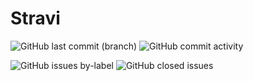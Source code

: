 # Stravi
 ![GitHub last commit (branch)](https://img.shields.io/github/last-commit/nogipx/stravi/develop?label=last%20develop%20commit)
 ![GitHub commit activity](https://img.shields.io/github/commit-activity/m/nogipx/stravi)
 
 ![GitHub issues by-label](https://img.shields.io/github/issues/nogipx/stravi/feature?color=%236f42c1&label=features)
 ![GitHub closed issues](https://img.shields.io/github/issues-closed-raw/nogipx/stravi?color=%2300796b)
 
